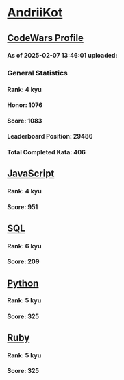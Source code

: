 # [AndriiKot](https://www.codewars.com/users/AndriiKot)

## [CodeWars Profile](https://www.codewars.com/users/AndriiKot)

#### As of 2025-02-07 13:46:01 uploaded:

### General Statistics

#### Rank: 4 kyu

#### Honor: 1076

#### Score: 1083

#### Leaderboard Position: 29486

#### Total Completed Kata: 406



## [JavaScript](https://github.com/AndriiKot/JavaScript__CodeWars)

#### Rank: 4 kyu

#### Score: 951


## [SQL](https://github.com/AndriiKot/SQL__CodeWars)

#### Rank: 6 kyu

#### Score: 209


## [Python](https://github.com/AndriiKot/Python__CodeWars)

#### Rank: 5 kyu

#### Score: 325


## [Ruby](https://github.com/AndriiKot/Ruby__CodeWars)

#### Rank: 5 kyu

#### Score: 325

